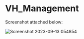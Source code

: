 # VH_Management

Screenshot attached below:

 ![Screenshot 2023-09-13 054854](https://github.com/hotblooded058/VH_Management/assets/88645562/3679d703-94bd-4403-9ebd-b3a318e2f14f)

 
 
 
 
 
 
 
